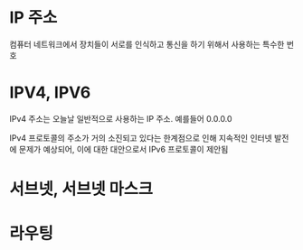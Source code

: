# IP 주소
컴퓨터 네트워크에서 장치들이 서로를 인식하고 통신을 하기 위해서 사용하는 특수한 번호

# IPV4, IPV6
IPv4 주소는 오늘날 일반적으로 사용하는 IP 주소. 예를들어 0.0.0.0

IPv4 프로토콜의 주소가 거의 소진되고 있다는 한계점으로 인해 지속적인 인터넷 발전에 문제가 예상되어, 이에 대한 대안으로서 IPv6 프로토콜이 제안됨

# 서브넷, 서브넷 마스크

# 라우팅

